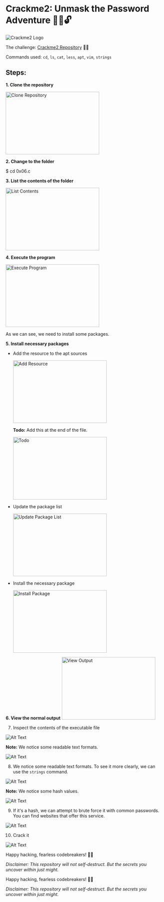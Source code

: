 # Crackme2: Unmask the Password Adventure 🕵️‍♂️🔓

![Crackme2 Logo](crackme2_logo.png)

The challenge: [Crackme2 Repository](https://github.com/alx-tools/0x06.c) 🏴‍☠️

Commands used: `cd`, `ls`, `cat`, `less`, `apt`, `vim`, `strings`

## Steps:

**1. Clone the repository**

<img src="https://github.com/be-great/crackme2/blob/main/crackme2_images/Screenshot%20from%202023-09-26%2017-25-38.png" alt="Clone Repository" width="300" height="200">

**2. Change to the folder**

   $ cd 0x06.c

**3. List the contents of the folder**

<img src="https://github.com/be-great/crackme2/blob/main/crackme2_images/Screenshot%20from%202023-09-26%2017-25-55.png" alt="List Contents" width="300" height="200">

**4. Execute the program**

<img src="https://github.com/be-great/crackme2/blob/main/crackme2_images/Screenshot%20from%202023-09-26%2017-26-18.png" alt="Execute Program" width="300" height="200">

As we can see, we need to install some packages.

**5. Install necessary packages**

- Add the resource to the apt sources

  <img src="https://github.com/be-great/crackme2/blob/main/crackme2_images/Screenshot%20from%202023-09-26%2018-25-46.png" alt="Add Resource" width="300" height="200">

  **Todo:** Add this at the end of the file.

  <img src="https://github.com/be-great/crackme2/blob/main/crackme2_images/Screenshot%20from%202023-09-26%2017-46-10.png" alt="Todo" width="300" height="200">

- Update the package list

  <img src="https://github.com/be-great/crackme2/blob/main/crackme2_images/Screenshot%20from%202023-09-26%2018-36-16.png" alt="Update Package List" width="300" height="200">

- Install the necessary package

  <img src="https://github.com/be-great/crackme2/blob/main/crackme2_images/Screenshot%20from%202023-09-26%2018-36-24.png" alt="Install Package" width="300" height="200">

**6. View the normal output**
<img src="https://github.com/be-great/crackme2/blob/main/crackme2_images/Screenshot%20from%202023-09-26%2017-56-06.png" alt="View Output" width="300" height="200">

7. Inspect the contents of the executable file

![Alt Text](https://github.com/be-great/crackme2/blob/main/crackme2_images/Screenshot%20from%202023-09-26%2017-57-18.png)

**Note:** We notice some readable text formats.

 ![Alt Text](https://github.com/be-great/crackme2/blob/main/crackme2_images/Screenshot%20from%202023-09-26%2017-57-1.png)

8. We notice some readable text formats. To see it more clearly, we can use the `strings` command.

![Alt Text](https://github.com/be-great/crackme2/blob/main/crackme2_images/Screenshot%20from%202023-09-26%2018-49-48.png)

**Note:** We notice some hash values.

![Alt Text](https://github.com/be-great/crackme2/blob/main/crackme2_images/the_hash)

9. If it's a hash, we can attempt to brute force it with common passwords. You can find websites that offer this service.

![Alt Text](https://github.com/be-great/crackme2/blob/main/crackme2_images/Screenshot%20from%202023-09-26%2018-00-00.png)

10. Crack it

 ![Alt Text](https://github.com/be-great/crackme2/blob/main/crackme2_images/crackit)

Happy hacking, fearless codebreakers! 🏴‍☠️

*Disclaimer: This repository will not self-destruct. But the secrets you uncover within just might.*

    

Happy hacking, fearless codebreakers! 🏴‍☠️

*Disclaimer: This repository will not self-destruct. But the secrets you uncover within just might.*
